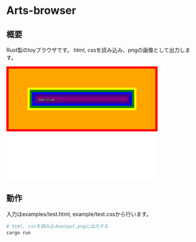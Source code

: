 # Arts-browser

## 概要

Rust製のtoyブラウザです。
html, cssを読み込み、pngの画像として出力します。

<img src="./output.png" width="400" >


## 動作

入力はexamples/test.html, example/test.cssから行います。

```bash
# html, cssを読み込みoutput.pngに出力する
cargo run
```
